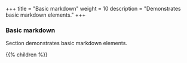 +++
title = "Basic markdown"
weight = 10
description = "Demonstrates basic markdown elements."
+++

### Basic markdown 

Section demonstrates basic markdown elements.

{{% children  %}}
